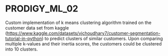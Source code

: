 # PRODIGY_ML_02
Custom implementation of k means clustering algorithm trained on the customer data set from kaggle (https://www.kaggle.com/datasets/vjchoudhary7/customer-segmentation-tutorial-in-python) to predict clusters of similar customers. Upon comparing multiple k-values and their inertia scores, the customers could be clustered into 10 clusters.
